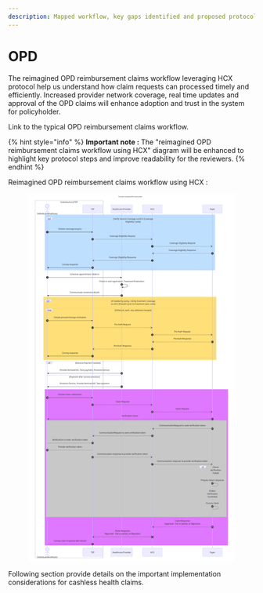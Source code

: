 ```yaml
---
description: Mapped workflow, key gaps identified and proposed protocol changes
---
```


# OPD

The reimagined OPD reimbursement claims workflow leveraging HCX protocol help us understand how claim requests can processed timely and efficiently. Increased provider network coverage, real time updates and approval of the OPD claims will enhance adoption and trust in the system for policyholder.

Link to the typical OPD reimbursement claims workflow.

{% hint style="info" %}
**Important note :** The "reimagined OPD reimbursement claims workflow using HCX" diagram will be enhanced to highlight key protocol steps and improve readability for the reviewers.
{% endhint %}

Reimagined OPD reimbursement claims workflow using HCX :&#x20;

<figure><img src="../../../.gitbook/assets/OPD reimbursement with HCX.png" alt=""><figcaption></figcaption></figure>

Following section provide details on the important implementation considerations for cashless health claims.&#x20;
